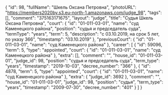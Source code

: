{
    "id": 98,
    "fullName": "Шкель Оксана Петровна",
    "photoURL": "https://members2020by.s3.eu-north-1.amazonaws.com/judge_98",
    "tags": [],
    "comment": "375163171675",
    "layout": "judge",
    "title": "Судья Шкель Оксана Петровна",
    "court": {
        "id": "01-011-03-01",
        "name": "суд Каменецкого района",
        "position": "судья и председатель суда",
        "termType": "years",
        "term": 5,
        "description": "c 03.10.2019, на срок 5 лет, по указу 366",
        "timestamp": "03.10.2019"
    },
    "previousCourt": {
        "id": "01-011-03-01",
        "name": "суд Каменецкого района"
    },
    "career": [
        {
            "id": 59096,
            "term": 5,
            "type": "appointed",
            "court": {
                "id": "01-011-03-01",
                "name": "суд Каменецкого района"
            },
            "extra": [],
            "comment": "",
            "house_id": "01-011-03-01",
            "judge_id": 98,
            "position": "судья и председатель суда",
            "term_type": "years",
            "timestamp": "2019-10-03",
            "decree_number": "366"
        },
        {
            "id": 4878,
            "term": 5,
            "type": "appointed",
            "court": {
                "id": "01-011-03-01",
                "name": "суд Каменецкого района"
            },
            "extra": {
                "judge_id": 3692
            },
            "comment": "",
            "house_id": "01-011-03-01",
            "judge_id": 98,
            "position": "судья",
            "term_type": "years",
            "timestamp": "2009-07-30",
            "decree_number": "401"
        }
    ]
}